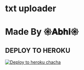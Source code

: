 # txt uploader

# Made By 𑁍𝐀𝐛𝐡𝐢𑁍


## DEPLOY TO HEROKU


[![Deploy to heroku chacha](https://www.herokucdn.com/deploy/button.svg)](https://dashboard.heroku.com/new?template=https://github.com/Allclassespatna1/Classto00)
